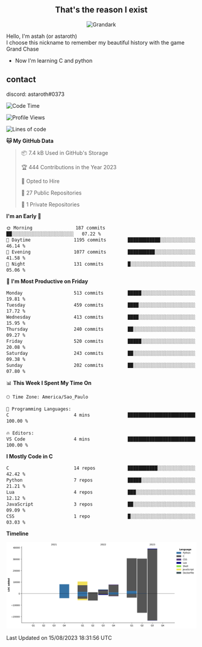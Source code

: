 <h2 align="center">That's the reason I exist</h2>

<p align="center">
  <img src="https://i.imgur.com/5HXDsn9.gif" width="500" alt="Grandark" href="https://www.artstation.com/artwork/dOBdmX" title="Grandark">
</p>


Hello, I'm astah (or astaroth)  
I choose this nickname to remember my beautiful history with the game Grand Chase  

- Now I'm learning C and python

## contact

discord: astaroth#0373
<!--START_SECTION:waka-->
![Code Time](http://img.shields.io/badge/Code%20Time-320%20hrs%2038%20mins-blue)

![Profile Views](http://img.shields.io/badge/Profile%20Views-0-blue)

![Lines of code](https://img.shields.io/badge/From%20Hello%20World%20I%27ve%20Written-130.8%20thousand%20lines%20of%20code-blue)

**🐱 My GitHub Data** 

> 📦 7.4 kB Used in GitHub's Storage 
 > 
> 🏆 444 Contributions in the Year 2023
 > 
> 💼 Opted to Hire
 > 
> 📜 27 Public Repositories 
 > 
> 🔑 1 Private Repositories 
 > 
**I'm an Early 🐤** 

```text
🌞 Morning                187 commits         ██░░░░░░░░░░░░░░░░░░░░░░░   07.22 % 
🌆 Daytime                1195 commits        ████████████░░░░░░░░░░░░░   46.14 % 
🌃 Evening                1077 commits        ██████████░░░░░░░░░░░░░░░   41.58 % 
🌙 Night                  131 commits         █░░░░░░░░░░░░░░░░░░░░░░░░   05.06 % 
```
📅 **I'm Most Productive on Friday** 

```text
Monday                   513 commits         █████░░░░░░░░░░░░░░░░░░░░   19.81 % 
Tuesday                  459 commits         ████░░░░░░░░░░░░░░░░░░░░░   17.72 % 
Wednesday                413 commits         ████░░░░░░░░░░░░░░░░░░░░░   15.95 % 
Thursday                 240 commits         ██░░░░░░░░░░░░░░░░░░░░░░░   09.27 % 
Friday                   520 commits         █████░░░░░░░░░░░░░░░░░░░░   20.08 % 
Saturday                 243 commits         ██░░░░░░░░░░░░░░░░░░░░░░░   09.38 % 
Sunday                   202 commits         ██░░░░░░░░░░░░░░░░░░░░░░░   07.80 % 
```


📊 **This Week I Spent My Time On** 

```text
🕑︎ Time Zone: America/Sao_Paulo

💬 Programming Languages: 
C                        4 mins              █████████████████████████   100.00 % 

🔥 Editors: 
VS Code                  4 mins              █████████████████████████   100.00 % 
```

**I Mostly Code in C** 

```text
C                        14 repos            ███████████░░░░░░░░░░░░░░   42.42 % 
Python                   7 repos             █████░░░░░░░░░░░░░░░░░░░░   21.21 % 
Lua                      4 repos             ███░░░░░░░░░░░░░░░░░░░░░░   12.12 % 
JavaScript               3 repos             ██░░░░░░░░░░░░░░░░░░░░░░░   09.09 % 
CSS                      1 repo              █░░░░░░░░░░░░░░░░░░░░░░░░   03.03 % 
```



**Timeline**

![Lines of Code chart](https://raw.githubusercontent.com/astahjmo/astahjmo/main/assets/bar_graph.png)


 Last Updated on 15/08/2023 18:31:56 UTC
<!--END_SECTION:waka-->
